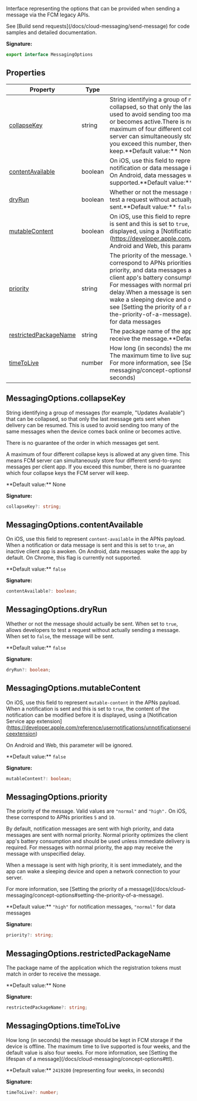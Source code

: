 Interface representing the options that can be provided when sending a message via the FCM legacy APIs.

See \[Build send requests\](/docs/cloud-messaging/send-message) for code samples and detailed documentation.

<b>Signature:</b>

```typescript
export interface MessagingOptions 
```

## Properties

|  Property | Type | Description |
|  --- | --- | --- |
|  [collapseKey](./firebase-admin.messaging.messagingoptions.md#messagingoptionscollapsekey) | string | String identifying a group of messages (for example, "Updates Available") that can be collapsed, so that only the last message gets sent when delivery can be resumed. This is used to avoid sending too many of the same messages when the device comes back online or becomes active.<!-- -->There is no guarantee of the order in which messages get sent.<!-- -->A maximum of four different collapse keys is allowed at any given time. This means FCM server can simultaneously store four different send-to-sync messages per client app. If you exceed this number, there is no guarantee which four collapse keys the FCM server will keep.<!-- -->\*\*Default value:\*\* None |
|  [contentAvailable](./firebase-admin.messaging.messagingoptions.md#messagingoptionscontentavailable) | boolean | On iOS, use this field to represent <code>content-available</code> in the APNs payload. When a notification or data message is sent and this is set to <code>true</code>, an inactive client app is awoken. On Android, data messages wake the app by default. On Chrome, this flag is currently not supported.<!-- -->\*\*Default value:\*\* <code>false</code> |
|  [dryRun](./firebase-admin.messaging.messagingoptions.md#messagingoptionsdryrun) | boolean | Whether or not the message should actually be sent. When set to <code>true</code>, allows developers to test a request without actually sending a message. When set to <code>false</code>, the message will be sent.<!-- -->\*\*Default value:\*\* <code>false</code> |
|  [mutableContent](./firebase-admin.messaging.messagingoptions.md#messagingoptionsmutablecontent) | boolean | On iOS, use this field to represent <code>mutable-content</code> in the APNs payload. When a notification is sent and this is set to <code>true</code>, the content of the notification can be modified before it is displayed, using a \[Notification Service app extension\](https://developer.apple.com/reference/usernotifications/unnotificationserviceextension)<!-- -->On Android and Web, this parameter will be ignored.<!-- -->\*\*Default value:\*\* <code>false</code> |
|  [priority](./firebase-admin.messaging.messagingoptions.md#messagingoptionspriority) | string | The priority of the message. Valid values are <code>&quot;normal&quot;</code> and <code>&quot;high&quot;.</code> On iOS, these correspond to APNs priorities <code>5</code> and <code>10</code>.<!-- -->By default, notification messages are sent with high priority, and data messages are sent with normal priority. Normal priority optimizes the client app's battery consumption and should be used unless immediate delivery is required. For messages with normal priority, the app may receive the message with unspecified delay.<!-- -->When a message is sent with high priority, it is sent immediately, and the app can wake a sleeping device and open a network connection to your server.<!-- -->For more information, see \[Setting the priority of a message\](/docs/cloud-messaging/concept-options\#setting-the-priority-of-a-message).<!-- -->\*\*Default value:\*\* <code>&quot;high&quot;</code> for notification messages, <code>&quot;normal&quot;</code> for data messages |
|  [restrictedPackageName](./firebase-admin.messaging.messagingoptions.md#messagingoptionsrestrictedpackagename) | string | The package name of the application which the registration tokens must match in order to receive the message.<!-- -->\*\*Default value:\*\* None |
|  [timeToLive](./firebase-admin.messaging.messagingoptions.md#messagingoptionstimetolive) | number | How long (in seconds) the message should be kept in FCM storage if the device is offline. The maximum time to live supported is four weeks, and the default value is also four weeks. For more information, see \[Setting the lifespan of a message\](/docs/cloud-messaging/concept-options\#ttl).<!-- -->\*\*Default value:\*\* <code>2419200</code> (representing four weeks, in seconds) |

## MessagingOptions.collapseKey

String identifying a group of messages (for example, "Updates Available") that can be collapsed, so that only the last message gets sent when delivery can be resumed. This is used to avoid sending too many of the same messages when the device comes back online or becomes active.

There is no guarantee of the order in which messages get sent.

A maximum of four different collapse keys is allowed at any given time. This means FCM server can simultaneously store four different send-to-sync messages per client app. If you exceed this number, there is no guarantee which four collapse keys the FCM server will keep.

\*\*Default value:\*\* None

<b>Signature:</b>

```typescript
collapseKey?: string;
```

## MessagingOptions.contentAvailable

On iOS, use this field to represent `content-available` in the APNs payload. When a notification or data message is sent and this is set to `true`<!-- -->, an inactive client app is awoken. On Android, data messages wake the app by default. On Chrome, this flag is currently not supported.

\*\*Default value:\*\* `false`

<b>Signature:</b>

```typescript
contentAvailable?: boolean;
```

## MessagingOptions.dryRun

Whether or not the message should actually be sent. When set to `true`<!-- -->, allows developers to test a request without actually sending a message. When set to `false`<!-- -->, the message will be sent.

\*\*Default value:\*\* `false`

<b>Signature:</b>

```typescript
dryRun?: boolean;
```

## MessagingOptions.mutableContent

On iOS, use this field to represent `mutable-content` in the APNs payload. When a notification is sent and this is set to `true`<!-- -->, the content of the notification can be modified before it is displayed, using a \[Notification Service app extension\](https://developer.apple.com/reference/usernotifications/unnotificationserviceextension)

On Android and Web, this parameter will be ignored.

\*\*Default value:\*\* `false`

<b>Signature:</b>

```typescript
mutableContent?: boolean;
```

## MessagingOptions.priority

The priority of the message. Valid values are `"normal"` and `"high".` On iOS, these correspond to APNs priorities `5` and `10`<!-- -->.

By default, notification messages are sent with high priority, and data messages are sent with normal priority. Normal priority optimizes the client app's battery consumption and should be used unless immediate delivery is required. For messages with normal priority, the app may receive the message with unspecified delay.

When a message is sent with high priority, it is sent immediately, and the app can wake a sleeping device and open a network connection to your server.

For more information, see \[Setting the priority of a message\](/docs/cloud-messaging/concept-options\#setting-the-priority-of-a-message).

\*\*Default value:\*\* `"high"` for notification messages, `"normal"` for data messages

<b>Signature:</b>

```typescript
priority?: string;
```

## MessagingOptions.restrictedPackageName

The package name of the application which the registration tokens must match in order to receive the message.

\*\*Default value:\*\* None

<b>Signature:</b>

```typescript
restrictedPackageName?: string;
```

## MessagingOptions.timeToLive

How long (in seconds) the message should be kept in FCM storage if the device is offline. The maximum time to live supported is four weeks, and the default value is also four weeks. For more information, see \[Setting the lifespan of a message\](/docs/cloud-messaging/concept-options\#ttl).

\*\*Default value:\*\* `2419200` (representing four weeks, in seconds)

<b>Signature:</b>

```typescript
timeToLive?: number;
```
